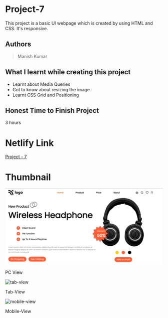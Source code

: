 
# Project-7

This project is a basic UI webpage which is created by using HTML and CSS. It's responsive.





## Authors

 >Manish Kumar


## What I learnt while creating this project

- Learnt about Media Queries
- Got to know about resizing the image
- Learnt CSS Grid and Positioning 



## Honest Time to Finish Project

3 hours



# Netlify Link

[Project - 7](https://project-7-mk.netlify.app/)

# Thumbnail

![thumbnail_pic](thumbnail.jpg)

PC View

![tab-view](https://user-images.githubusercontent.com/102028645/183283154-5fe12b20-42a7-4f66-a924-8ba0c87ff938.jpg)

Tab-View

![mobile-view](https://user-images.githubusercontent.com/102028645/183405218-fe030820-0252-4000-b1d5-6a9f63cf8b8a.jpg)

Mobile-View

